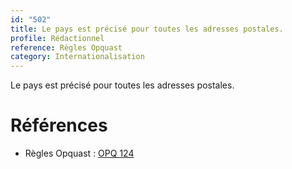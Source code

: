 ```yaml
---
id: "502"
title: Le pays est précisé pour toutes les adresses postales.
profile: Rédactionnel
reference: Règles Opquast
category: Internationalisation
---
```


Le pays est précisé pour toutes les adresses postales.

# Références

*   Règles Opquast : [OPQ 124](https://checklists.opquast.com/fr/assurance-qualite-web/le-pays-est-precise-pour-toutes-les-adresses-postales)
